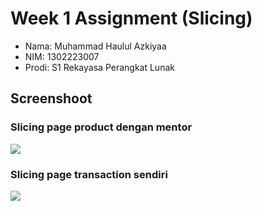 # Week 1 Assignment (Slicing)
- Nama: Muhammad Haulul Azkiyaa
- NIM: 1302223007
- Prodi: S1 Rekayasa Perangkat Lunak
## Screenshoot

### Slicing page product dengan mentor

![](https://masulyablog.sirv.com/secs2022/Screenshot%202024-01-15%20at%2016.37.57.png)

### Slicing page transaction sendiri

![](https://masulyablog.sirv.com/secs2022/Screenshot%202024-01-15%20at%2016.38.05.png)
